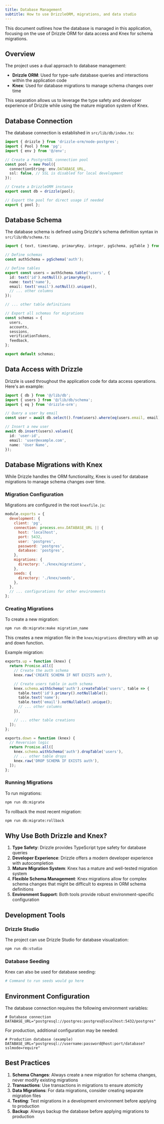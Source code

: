 ```yaml
---
title: Database Management
subtitle: How to use DrizzleORM, migrations, and data studio
---
```


This document outlines how the database is managed in this application, focusing on the use of Drizzle ORM for data access and Knex for schema migrations.

## Overview

The project uses a dual approach to database management:

- **Drizzle ORM**: Used for type-safe database queries and interactions within the application code
- **Knex**: Used for database migrations to manage schema changes over time

This separation allows us to leverage the type safety and developer experience of Drizzle while using the mature migration system of Knex.

## Database Connection

The database connection is established in `src/lib/db/index.ts`:

```typescript
import { drizzle } from 'drizzle-orm/node-postgres';
import { Pool } from 'pg';
import { env } from '@/env';

// Create a PostgreSQL connection pool
const pool = new Pool({
  connectionString: env.DATABASE_URL,
  ssl: false, // SSL is disabled for local development
});

// Create a DrizzleORM instance
export const db = drizzle(pool);

// Export the pool for direct usage if needed
export { pool };
```

## Database Schema

The database schema is defined using Drizzle's schema definition syntax in `src/lib/db/schema.ts`:

```typescript
import { text, timestamp, primaryKey, integer, pgSchema, pgTable } from 'drizzle-orm/pg-core';

// Define schemas
const authSchema = pgSchema('auth');

// Define tables
export const users = authSchema.table('users', {
  id: text('id').notNull().primaryKey(),
  name: text('name'),
  email: text('email').notNull().unique(),
  // ... other columns
});

// ... other table definitions

// Export all schemas for migrations
const schemas = {
  users,
  accounts,
  sessions,
  verificationTokens,
  feedback,
};

export default schemas;
```

## Data Access with Drizzle

Drizzle is used throughout the application code for data access operations. Here's an example:

```typescript
import { db } from '@/lib/db';
import { users } from '@/lib/db/schema';
import { eq } from 'drizzle-orm';

// Query a user by email
const user = await db.select().from(users).where(eq(users.email, email)).first();

// Insert a new user
await db.insert(users).values({
  id: 'user-id',
  email: 'user@example.com',
  name: 'User Name',
});
```

## Database Migrations with Knex

While Drizzle handles the ORM functionality, Knex is used for database migrations to manage schema changes over time.

### Migration Configuration

Migrations are configured in the root `knexfile.js`:

```javascript
module.exports = {
  development: {
    client: 'pg',
    connection: process.env.DATABASE_URL || {
      host: 'localhost',
      port: 5432,
      user: 'postgres',
      password: 'postgres',
      database: 'postgres',
    },
    migrations: {
      directory: './knex/migrations',
    },
    seeds: {
      directory: './knex/seeds',
    },
  },
  // ... configurations for other environments
};
```

### Creating Migrations

To create a new migration:

```bash
npm run db:migrate:make migration_name
```

This creates a new migration file in the `knex/migrations` directory with an up and down function.

Example migration:

```javascript
exports.up = function (knex) {
  return Promise.all([
    // Create the auth schema
    knex.raw('CREATE SCHEMA IF NOT EXISTS auth'),

    // Create users table in auth schema
    knex.schema.withSchema('auth').createTable('users', table => {
      table.text('id').primary().notNullable();
      table.text('name');
      table.text('email').notNullable().unique();
      // ... other columns
    }),

    // ... other table creations
  ]);
};

exports.down = function (knex) {
  // Reversion logic
  return Promise.all([
    knex.schema.withSchema('auth').dropTable('users'),
    // ... other table drops
    knex.raw('DROP SCHEMA IF EXISTS auth'),
  ]);
};
```

### Running Migrations

To run migrations:

```bash
npm run db:migrate
```

To rollback the most recent migration:

```bash
npm run db:migrate:rollback
```

## Why Use Both Drizzle and Knex?

1. **Type Safety**: Drizzle provides TypeScript type safety for database queries
2. **Developer Experience**: Drizzle offers a modern developer experience with autocompletion
3. **Mature Migration System**: Knex has a mature and well-tested migration system
4. **Flexible Schema Management**: Knex migrations allow for complex schema changes that might be difficult to express in ORM schema definitions
5. **Environment Support**: Both tools provide robust environment-specific configuration

## Development Tools

### Drizzle Studio

The project can use Drizzle Studio for database visualization:

```bash
npm run db:studio
```

### Database Seeding

Knex can also be used for database seeding:

```bash
# Command to run seeds would go here
```

## Environment Configuration

The database connection requires the following environment variables:

```
# Database connection
DATABASE_URL="postgresql://postgres:postgres@localhost:5432/postgres"
```

For production, additional configuration may be needed:

```
# Production database (example)
DATABASE_URL="postgresql://username:password@host:port/database?sslmode=require"
```

## Best Practices

1. **Schema Changes**: Always create a new migration for schema changes, never modify existing migrations
2. **Transactions**: Use transactions in migrations to ensure atomicity
3. **Data Migrations**: For data migrations, consider creating separate migration files
4. **Testing**: Test migrations in a development environment before applying to production
5. **Backup**: Always backup the database before applying migrations to production

